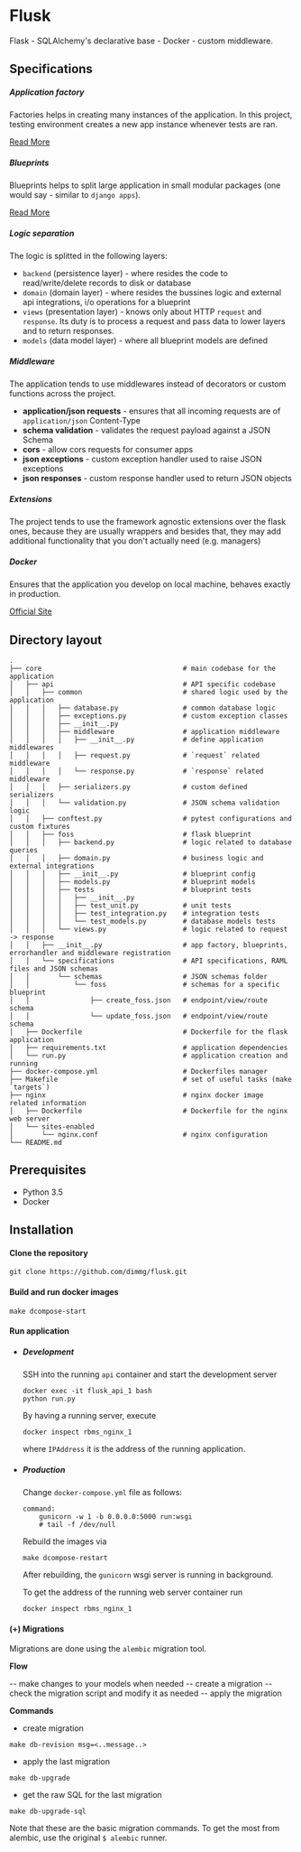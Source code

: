 # Flusk

Flask - SQLAlchemy's declarative base - Docker - custom middleware.

## Specifications

##### Application factory

Factories helps in creating many instances of the application.
In this project, testing environment creates a new app instance whenever tests are ran.

[Read More](http://flask.pocoo.org/docs/0.11/patterns/appfactories/)

##### Blueprints

Blueprints helps to split large application in small modular packages (one would say - similar to `django apps`).

[Read More](http://flask.pocoo.org/docs/0.11/blueprints/#blueprints)

##### Logic separation

The logic is splitted in the following layers:

- `backend` (persistence layer) - where resides the code to read/write/delete records to disk or database
- `domain` (domain layer) - where resides the bussines logic and external api integrations, i/o operations for a blueprint
- `views` (presentation layer) - knows only about HTTP `request` and `response`. Its duty is to process a request and pass data to lower layers and to return responses.
- `models` (data model layer) - where all blueprint models are defined

##### Middleware

The application tends to use middlewares instead of decorators or custom functions across the project.

- **application/json requests** - ensures that all incoming requests are of `application/json` Content-Type
- **schema validation** - validates the request payload against a JSON Schema
- **cors** - allow cors requests for consumer apps
- **json exceptions** - custom exception handler used to raise JSON exceptions
- **json responses** - custom response handler used to return JSON objects

##### Extensions

The project tends to use the framework agnostic extensions over the flask ones, because they are usually wrappers and besides that, they may add additional functionality that you don't actually need (e.g. managers)

##### Docker

Ensures that the application you develop on local machine, behaves exactly in production.

[Official Site](https://www.docker.com/)

## Directory layout

```
.
├── core                                   # main codebase for the application
│   ├── api                                # API specific codebase
│   │   ├── common                         # shared logic used by the application
│   │   │   ├── database.py                # common database logic
│   │   │   ├── exceptions.py              # custom exception classes
│   │   │   ├── __init__.py
│   │   │   ├── middleware                 # application middleware
│   │   │   │   ├── __init__.py            # define application middlewares
│   │   │   │   ├── request.py             # `request` related middleware
│   │   │   │   └── response.py            # `response` related middleware
│   │   │   ├── serializers.py             # custom defined serializers
│   │   │   └── validation.py              # JSON schema validation logic
│   │   ├── conftest.py                    # pytest configurations and custom fixtures
│   │   ├── foss                           # flask blueprint
│   │   │   ├── backend.py                 # logic related to database queries
│   │   │   ├── domain.py                  # business logic and external integrations
│   │   │   ├── __init__.py                # blueprint config
│   │   │   ├── models.py                  # blueprint models
│   │   │   ├── tests                      # blueprint tests
│   │   │   │   ├── __init__.py
│   │   │   │   ├── test_unit.py           # unit tests
│   │   │   │   ├── test_integration.py    # integration tests
│   │   │   │   └── test_models.py         # database models tests
│   │   │   └── views.py                   # logic related to request -> response
│   │   ├── __init__.py                    # app factory, blueprints, errorhandler and middleware registration
│   │   └── specifications                 # API specifications, RAML files and JSON schemas
│   │       └── schemas                    # JSON schemas folder
│   │           └── foss                   # schemas for a specific blueprint
│   │               ├── create_foss.json   # endpoint/view/route schema
│   │               └── update_foss.json   # endpoint/view/route schema
│   ├── Dockerfile                         # Dockerfile for the flask application
│   ├── requirements.txt                   # application dependencies
│   └── run.py                             # application creation and running
├── docker-compose.yml                     # Dockerfiles manager
├── Makefile                               # set of useful tasks (make `targets`)
├── nginx                                  # nginx docker image related information
│   ├── Dockerfile                         # Dockerfile for the nginx web server
│   └── sites-enabled
│       └── nginx.conf                     # nginx configuration
└── README.md
```

## Prerequisites

- Python 3.5
- Docker

## Installation


#### Clone the repository

```
git clone https://github.com/dimmg/flusk.git
```

#### Build and run docker images

```
make dcompose-start
```

#### Run application

- ##### Development

    SSH into the running `api` container and start the development server

    ```
    docker exec -it flusk_api_1 bash
    python run.py
    ```

    By having a running server, execute

    ```
    docker inspect rbms_nginx_1
    ```

    where `IPAddress` it is the address of the running application.



- ##### Production

    Change `docker-compose.yml` file as follows:

    ```
    command:
        gunicorn -w 1 -b 0.0.0.0:5000 run:wsgi
        # tail -f /dev/null
    ```

    Rebuild the images via

    ```
    make dcompose-restart
    ```

    After rebuilding, the `gunicorn` wsgi server is running in background.

    To get the address of the running web server container run

    ```
    docker inspect rbms_nginx_1
    ```

#### (+) Migrations

Migrations are done using the `alembic` migration tool.

**Flow**

-- make changes to your models when needed
-- create a migration
-- check the migration script and modify it as needed
-- apply the migration

**Commands**

- create migration
```
make db-revision msg=<..message..>
```

- apply the last migration
```
make db-upgrade
```

- get the raw SQL for the last migration
```
make db-upgrade-sql
```

Note that these are the basic migration commands. To get the most from alembic, use the original `$ alembic` runner.





